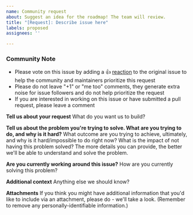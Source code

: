 ```yaml
---
name: Community request
about: Suggest an idea for the roadmap! The team will review.
title: "[Request]: Describe issue here"
labels: proposed
assignees: ''

---
```


<!-- Please keep this note for the community -->

### Community Note

* Please vote on this issue by adding a 👍 [reaction](https://blog.github.com/2016-03-10-add-reactions-to-pull-requests-issues-and-comments/) to the original issue to help the community and maintainers prioritize this request
* Please do not leave "+1" or "me too" comments, they generate extra noise for issue followers and do not help prioritize the request
* If you are interested in working on this issue or have submitted a pull request, please leave a comment

<!-- Thank you for keeping this note for the community -->

<!--

**Security disclosures**

If you think you’ve found a potential security issue, please do not post it in the Issues.  Instead, please follow the instructions [here](https://aws.amazon.com/security/vulnerability-reporting/) or [email AWS security directly](mailto:aws-security@amazon.com).

-->

**Tell us about your request**
What do you want us to build?

**Tell us about the problem you're trying to solve. What are you trying to do, and why is it hard?**
What outcome are you trying to achieve, ultimately, and why is it hard/impossible to do right now? What is the impact of not having this problem solved? The more details you can provide, the better we'll be able to understand and solve the problem.

**Are you currently working around this issue?**
How are you currently solving this problem?

**Additional context**
Anything else we should know?

**Attachments**
If you think you might have additional information that you'd like to include via an attachment, please do - we'll take a look. (Remember to remove any personally-identifiable information.)
